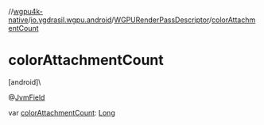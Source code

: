 //[wgpu4k-native](../../../index.md)/[io.ygdrasil.wgpu.android](../index.md)/[WGPURenderPassDescriptor](index.md)/[colorAttachmentCount](color-attachment-count.md)

# colorAttachmentCount

[android]\

@[JvmField](https://kotlinlang.org/api/core/kotlin-stdlib/kotlin.jvm/-jvm-field/index.html)

var [colorAttachmentCount](color-attachment-count.md): [Long](https://kotlinlang.org/api/core/kotlin-stdlib/kotlin/-long/index.html)